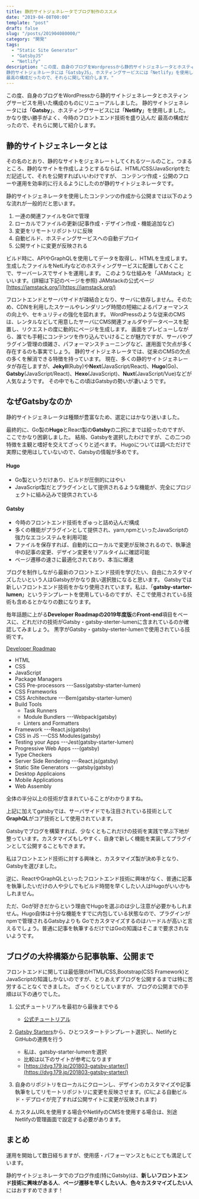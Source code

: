 ```yaml
---
title: 静的サイトジェネレータでブログ制作のススメ
date: "2019-04-08T00:00"
template: "post"
draft: false
slug: "/posts/201904080000/"
category: "開発"
tags:
  - "Static Site Generator"
  - "GatsbyJS"
  - "Netlify"
description: "この度、自身のブログをWordpressから静的サイトジェネレータとホスティングサービスを用いた構成のものにリニューアルしました。
静的サイトジェネレータには「GatsbyJS」、ホスティングサービスには「Netlify」を使用しました。かなり使い勝手がよく、今時のフロントエンド技術を盛り込んだ
最高の構成だったので、それらに関して紹介します。"
---
```


この度、自身のブログをWordPressから静的サイトジェネレータとホスティングサービスを用いた構成のものにリニューアルしました。
静的サイトジェネレータには「**Gatsby**」、ホスティングサービスには「**Netlify**」を使用しました。かなり使い勝手がよく、今時のフロントエンド技術を盛り込んだ
最高の構成だったので、それらに関して紹介します。


## 静的サイトジェネレータとは
その名のとおり、静的なサイトをジェネレートしてくれるツールのこと。つまるところ、静的なサイトを作成しようとするならば、HTML/CSS/JavaScriptをただ記述して、それを公開すればいいわけですが、
コンテンツ作成・公開のフローや運用を効率的に行えるようにしたのが静的サイトジェネレータです。

静的サイトジェネレータを使用したコンテンツの作成から公開までは以下のような流れが一般的だと思います。
1. 一連の関連ファイルをGitで管理
2. ローカルでファイルの更新(記事作成・デザイン作成・機能追加など)
3. 変更をリモートリポジトリに反映
3. 自動ビルド、ホスティングサービスへの自動デプロイ
4. 公開サイトに変更が反映される

ビルド時に、APIやGraphQLを使用してデータを取得し、HTMLを生成します。生成したファイルをNetLifyなどのホスティングサービスに配置しておくことで、サーバーレスでサイトを運用します。
このような仕組みを「JAMstack」といいます。(詳細は下記のページを参照)
JAMstackの公式ページ
 [https://jamstack.org/](https://jamstack.org/)

フロントエンドとサーバサイドが疎結合となり、サーバに依存しません。そのため、CDNを利用したスケールやレンダリング時間の短縮によるパフォーマンスの向上や、セキュリティの強化を図れます。
WordPressのような従来のCMSは、レンタルなどして用意したサーバにCMS関連フォルダやデータベースを配置し、リクエストの度に動的にページを生成します。
画面をプレビューしながら、誰でも手軽にコンテンツを作り込んでいけることが魅力ですが、サーバやプラグイン管理の煩雑さ、パフォーマンスチューニングなど、運用面で欠点が多く存在するのも事実でしょう。
静的サイトジェネレータでは、従来のCMSの欠点の多くを解消できる特徴を持っています。
現在、多くの静的サイトジェネレータが存在しますが、**Jekyll**(Ruby)や**Next**(JavaScript/React)、**Hugo**(Go)、**Gatsby**(JavaScript/React)、**Hexo**(JavaScript)、**Nuxt**(JavaScript/Vue)などが人気なようです。
その中でもこの頃はGatsbyの勢いが凄いようです。


## なぜGatsbyなのか
静的サイトジェネレータは種類が豊富なため、選定にはかなり迷いました。

最終的に、Go製の**Hugo**とReact製の**Gatsby**の二択にまでは絞ったのですが、ここでかなり困窮しました。
結局、Gatsbyを選択したわけですが、この二つの特徴を主観と嗜好を交えてざっくりと述べます。
Hugoについては調べただけで実際に使用はしていないので、Gatsbyの情報が多めです。

#### Hugo
- Go製というだけあり、ビルドが圧倒的にはやい
- JavaScript製だとプラグインとして提供されるような機能が、完全にプロジェクトに組み込みで提供されている

#### Gatsby
- 今時のフロントエンド技術をぎゅっと詰め込んだ構成
- 多くの機能がプラグインとして提供され、yarn,npmといったJavaScriptの強力なエコシステムを利用可能
- ファイルを保存すれば、自動的にローカルで変更が反映されるので、執筆途中の記事の変更、デザイン変更をリアルタイムに確認可能
- ページ遷移の速さに最適化されており、本当に爆速

ブログを制作しながら最新のフロントエンド技術を学びたい、自由にカスタマイズしたいという人はGatsbyがかなり良い選択肢になると思います。
Gatsbyでは新しいフロントエンド技術をかなり使用されています。私は、「**gatsby-starter-lumen**」というテンプレートを使用しているのですが、そこで使用されている技術も含めるとかなりの数になります。

毎年話題に上がる**Developer Roadmapの2019年度版**の**Front-end**項目をベースに、どれだけの技術がGatsby・gatsby-sterter-lumenに含まれているのか確認してみましょう。
黒字がGatsby・gatsby-sterter-lumenで使用されている技術です。

[Developer Roadmap](https://github.com/kamranahmedse/developer-roadmap)

- HTML
- CSS
- JavaScript
- Package Managers
- CSS Pre-processors ---Sass(gatsby-starter-lumen)
- <div class=sober-text>CSS Frameworks</div> 
- CSS Architecture ---Bem(gatsby-starter-lumen)
- Build Tools
  - <div class=sober-text>Task Runners</div>
  - Module Bundlers ---Webpack(gatsby)
  - <div class=sober-text>Linters and Formatters</div>
- Framework ---React.js(gatsby)
- CSS in JS ---CSS Modules(gatsby)
- Testing your Apps ---Jest(gatsby-starter-lumen)
- Progressive Web Apps ---(gatsby)
- <div class=sober-text>Type Checkers</div>
- Server Side Rendering ---React.js(gatsby)
- Static Site Generators ---gatsby(gatsby)
- <div class=sober-text>Desktop Applicaions</div>
- <div class=sober-text>Mobile Applications</div>
- <div class=sober-text>Web Assembly</div>

全体の半分以上の技術が含まれていることがわかりますね。

上記に加えてgatsbyでは、サーバサイドでも注目されている技術として**GraphQL**がコア技術として使用されています。

Gatsbyでブログを構築すれば、少なくともこれだけの技術を実践で学ぶ下地が整っています。カスタマイズもしやすく、自身で新しく機能を実装してプラグインとして公開することもできます。

私はフロントエンド技術に対する興味と、カスタマイズ製が決め手となり、Gatsbyを選びました。

逆に、ReactやGraphQLといったフロントエンド技術に興味がなく、普通に記事を執筆したいだけの人や少しでもビルド時間を早くしたい人はHugoがいいかもしれません。

ただ、Goが好きだからという理由でHugoを選ぶのは少し注意が必要かもしれません。Hugo自体は十分な機能をすでに内包している状態なので、プラグインがnpmで管理されるGatsbyよりも
Goでカスタマイズするのはハードルが高いと言えるでしょう。普通に記事を執筆するだけではGoの知識はそこまで要求されないようです。


## ブログの大枠構築から記事執筆、公開まで

フロントエンドに関しては最低限のHTML/CSS,Bootstrap(CSS Framework)とJavaScriptの知識しかないのですが、とりあえずブログを公開するまでは特に苦労することなくできました。
ざっくりとしていますが、ブログの公開までの手順は以下の通りでした。
1. 公式チュートリアルを最初から最後までやる
   - [公式チュートリアル](https://www.gatsbyjs.org/)

2. [Gatsby Starters](https://www.gatsbyjs.org/starters/?v=2)から、ひとつスタートテンプレート選択し、NetlifyとGitHubの連携を行う
    - 私は、gatsby-starter-lumenを選択
    - 比較は以下のサイトが参考になります
    - [https://dvg.179.jp/201803-gatsby-starter/](https://dvg.179.jp/201803-gatsby-starter/)

3. 自身のリポジトリをローカルにクローンし、デザインのカスタマイズや記事執筆をしてリモートリポジトリに変更を反映させます。(CIによる自動ビルド・デプロイが完了すれば公開サイトに変更が反映されます)
4. カスタムURLを使用する場合やNetlifyのCMSを使用する場合は、別途Netlifyの管理画面で設定する必要があります。


## まとめ

運用を開始して数日経ちますが、使用感・パフォーマンスともにとても満足しています。

静的サイトジェネレータでのブログ作成(特にGatsby)は、**新しいフロントエンド技術に興味がある人**、**ページ遷移を早くしたい人**、**色々カスタマイズしたい人**にはおすすめできます！
